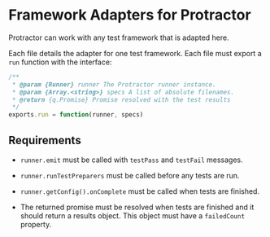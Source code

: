 Framework Adapters for Protractor
=================================

Protractor can work with any test framework that is adapted here.

Each file details the adapter for one test framework. Each file must export a `run` function with the interface:

```js
/**
 * @param {Runner} runner The Protractor runner instance.
 * @param {Array.<string>} specs A list of absolute filenames.
 * @return {q.Promise} Promise resolved with the test results
 */
exports.run = function(runner, specs)
```

Requirements
------------

 - `runner.emit` must be called with `testPass` and `testFail` messages.

 - `runner.runTestPreparers` must be called before any tests are run.

 - `runner.getConfig().onComplete` must be called when tests are finished.

 - The returned promise must be resolved when tests are finished and it should return a results object.
 This object must have a `failedCount` property.
